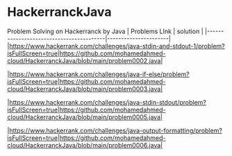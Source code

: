 # HackerranckJava
Problem Solving on Hackerranck by Java
|           Problems LInk    |    solution |
|-----------------------------------------|----------------------|
|https://www.hackerrank.com/challenges/java-stdin-and-stdout-1/problem?isFullScreen=true|https://github.com/mohamedahmed-cloud/HackerranckJava/blob/main/problem0002.java|

|https://www.hackerrank.com/challenges/java-if-else/problem?isFullScreen=true|https://github.com/mohamedahmed-cloud/HackerranckJava/blob/main/problem0003.java|

|https://www.hackerrank.com/challenges/java-stdin-stdout/problem?isFullScreen=true|https://github.com/mohamedahmed-cloud/HackerranckJava/blob/main/problem0005.java|

|https://www.hackerrank.com/challenges/java-output-formatting/problem?isFullScreen=true|https://github.com/mohamedahmed-cloud/HackerranckJava/blob/main/problem0006.java|


